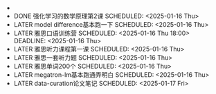 -
- DONE 强化学习的数学原理第2课
  SCHEDULED: <2025-01-16 Thu>
- LATER model difference基本跑一下
  SCHEDULED: <2025-01-16 Thu>
- LATER 雅思口语训练营
  SCHEDULED: <2025-01-16 Thu 18:00>
  DEADLINE: <2025-01-16 Thu>
- LATER 雅思听力课程第一课
  SCHEDULED: <2025-01-16 Thu>
- LATER 雅思一套听力题
  SCHEDULED: <2025-01-16 Thu>
- LATER 雅思单词200个
  SCHEDULED: <2025-01-16 Thu>
- LATER megatron-lm基本跑通弄明白
  SCHEDULED: <2025-01-16 Thu>
- LATER data-curation论文笔记
  SCHEDULED: <2025-01-17 Fri>